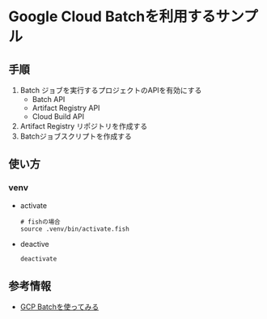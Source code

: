 Google Cloud Batchを利用するサンプル
====================

## 手順

1. Batch ジョブを実行するプロジェクトのAPIを有効にする
    - Batch API
    - Artifact Registry API
    - Cloud Build API
1. Artifact Registry リポジトリを作成する
1. Batchジョブスクリプトを作成する

## 使い方

### venv

- activate
    ```fish
    # fishの場合
    source .venv/bin/activate.fish
    ```

- deactive
    ```bash
    deactivate
    ```

## 参考情報

- [GCP Batchを使ってみる](https://engineer-boost.com/google-cloud/?p=355)
